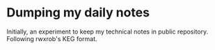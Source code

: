 # Dumping my daily notes

Initially, an experiment to keep my technical notes in public repository. Following rwxrob's KEG format.
